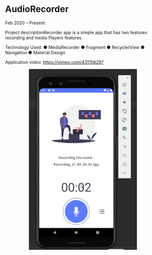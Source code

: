 # AudioRecorder

Feb 2020 – Present

Project descriptionRecorder app is a simple app that has two features recording and media
Players features.

Technology Used:
● MediaRecorder
● Fragment
● RecyclerView
● Navigation
● Material Design

Application video:
https://vimeo.com/431158297

<p align="center">
  <img src="Cre.PNG" width="350" title="hover text">
</p>
